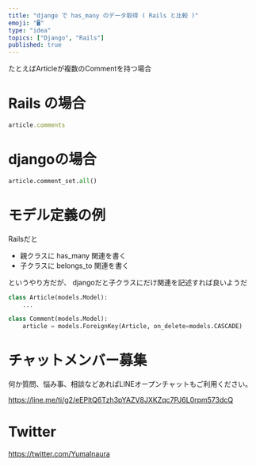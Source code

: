 ```yaml
---
title: "django で has_many のデータ取得 ( Rails と比較 )"
emoji: "🖥"
type: "idea"
topics: ["Django", "Rails"]
published: true
---
```


たとえばArticleが複数のCommentを持つ場合

# Rails の場合

```rb
article.comments
```

# djangoの場合

```py
article.comment_set.all()
```

# モデル定義の例

Railsだと 

- 親クラスに has_many 関連を書く
- 子クラスに belongs_to 関連を書く

というやり方だが、 djangoだと子クラスにだけ関連を記述すれば良いようだ


```py
class Article(models.Model):
    ...

class Comment(models.Model):
    article = models.ForeignKey(Article, on_delete=models.CASCADE)
```



# チャットメンバー募集


何か質問、悩み事、相談などあればLINEオープンチャットもご利用ください。

https://line.me/ti/g2/eEPltQ6Tzh3pYAZV8JXKZqc7PJ6L0rpm573dcQ


# Twitter

https://twitter.com/YumaInaura

